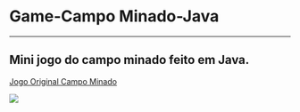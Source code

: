 <h1>Game-Campo Minado-Java</h1>

____________________________________________________
<h2>Mini jogo do campo minado feito em Java.</h2>

<a href="https://campo-minado.com/">Jogo Original Campo Minado</a>

<img src="https://user-images.githubusercontent.com/103538940/163853154-4041f2ec-ef30-4447-9d2f-6a659c5f44aa.PNG">

